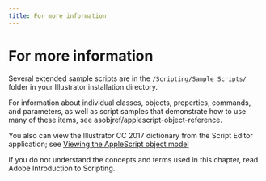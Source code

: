 ```yaml
---
title: For more information
---
```

# For more information

Several extended sample scripts are in the `/Scripting/Sample Scripts/` folder in your Illustrator installation directory.

For information about individual classes, objects, properties, commands, and parameters, as well as script samples that demonstrate how to use many of these items, see asobjref/applescript-object-reference.

You also can view the lllustrator CC 2017 dictionary from the Script Editor application; see [Viewing the AppleScript object model](../introduction/viewingTheObjectModel.md#viewing-the-applescript-object-model)

If you do not understand the concepts and terms used in this chapter, read Adobe Introduction to Scripting.
